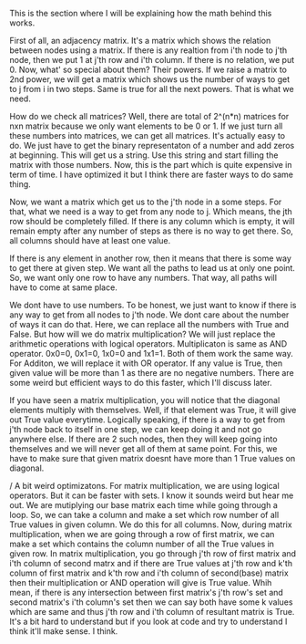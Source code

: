 This is the section where I will be explaining how the math behind this works.

First of all, an adjacency matrix. It's a matrix which shows the relation between nodes using a matrix. If there is any realtion from i'th node to j'th node, then we put 1 at j'th row and i'th column. If there is no relation, we put 0. Now, what' so special about them? Their powers. If we raise a matrix to 2nd power, we will get a matrix which shows us the number of ways to get to j from i in two steps. Same is true for all the next powers. That is what we need.

How do we check all matrices? Well, there are total of 2^(n*n) matrices for nxn matrix because we only want elements to be 0 or 1. If we just turn all these numbers into matrices, we can get all matrices. It's actually easy to do. We just have to get the binary representaton of a number and add zeros at beginning. This will get us a string. Use this string and start filling the matrix with those numbers. Now, this is the part which is quite expensive in term of time. I have optimized it but I think there are faster ways to do same thing.

Now, we want a matrix which get us to the j'th node in a some steps. For that, what we need is a way to get from any node to j. Which means, the jth row should be completely filled. If there is any column which is empty, it will remain empty after any number of steps as there is no way to get there. So, all columns should have at least one value.

If there is any element in another row, then it means that there is some way to get there at given step. We want all the paths to lead us at only one point. So, we want only one row to have any numbers. That way, all paths will have to come at same place.

We dont have to use numbers. To be honest, we just want to know if there is any way to get from all nodes to j'th node. We dont care about the number of ways it can do that. Here, we can replace all the numbers with True and False. But how will we do matrix multiplication? We will just replace the arithmetic operations with logical operators. Multiplicaton is same as AND operator. 0x0=0, 0x1=0, 1x0=0 and 1x1=1. Both of them work the same way. For Additon, we will replace it with OR operator. If any value is True, then given value will be more than 1 as there are no negative numbers. There are some weird but efficient ways to do this faster, which I'll discuss later.

If you have seen a matrix multiplication, you will notice that the diagonal elements multiply with themselves. Well,  if that element was True, it will give out True value everytime. Logically speaking, if there is a way to get from j'th node back to itself in one step, we can keep doing it and not go anywhere else. If there are 2 such nodes, then they will keep going into themselves and we will never get all of them at same point. For this, we have to make sure that given matrix doesnt have more than 1 True values on diagonal.

/ A bit weird optimizatons.
For matrix multiplication, we are using logical operators. But it can be faster with sets. I know it sounds weird but hear me out. We are mutiplying our base matrix each time while going through a loop. So, we can take a column and make a set which row number of all True values in given column. We do this for all columns. Now, during matrix multiplication, when we are going through a row of first matrix, we can make a set which contains the column number of all the True values in given row. In matrix multiplication, you go through j'th row of first matrix and i'th column of second matrx and if there are True values at j'th row and k'th column of first matrix and k'th row and i'th column of second(base) matrix then their multiplication or AND operation will give is True value. Whih mean, if there is any intersection between first matrix's j'th row's set and second matrix's i'th column's set then we can say both have some k values which are same and thus j'th row and i'th column of resultant matrix is True.
It's a bit hard to understand but if you look at code and try to understand I think it'll make sense. I think.
